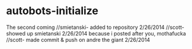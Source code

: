autobots-initialize
===================

The second coming
//smietanski- added to repository 2/26/2014
//scott- showed up smietanski 2/26/2014 because i posted after you, mothafucka
//scott- made commit & push on andre the giant 2/26/2014